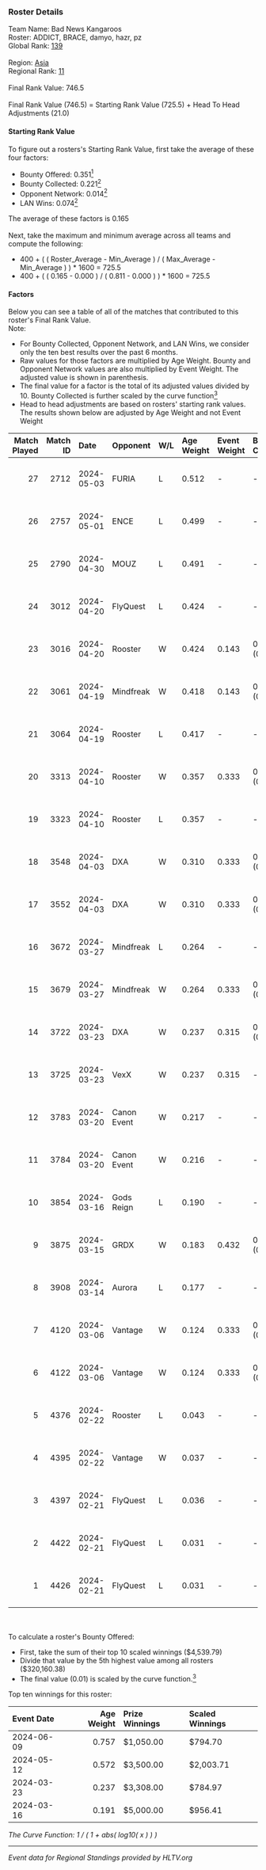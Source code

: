 ### Roster Details<br />
Team Name: Bad News Kangaroos<br />
Roster: ADDICT, BRACE, damyo, hazr, pz<br />
Global Rank: [139](../standings_global.md)<br />
<br />
Region: [Asia]( ../standings_asia.md)<br />
Regional Rank: [11]( ../standings_asia.md)<br />
<br />
Final Rank Value:  746.5<br />
<br />
Final Rank Value (746.5) = Starting Rank Value (725.5) + Head To Head Adjustments (21.0)<br />

#### Starting Rank Value<br />
To figure out a rosters's Starting Rank Value, first take the average of these four factors:<br />
- Bounty Offered: 0.351[<sup>1</sup>](#table2)
- Bounty Collected: 0.221[<sup>2</sup>](#table1)
- Opponent Network: 0.014[<sup>2</sup>](#table1)
- LAN Wins: 0.074[<sup>2</sup>](#table1)

The average of these factors is 0.165<br />
<br />
Next, take the maximum and minimum average across all teams and compute the following:<br />
- 400 + ( ( Roster_Average - Min_Average ) / ( Max_Average - Min_Average ) ) * 1600 = 725.5
- 400 + ( ( 0.165 - 0.000 ) / ( 0.811 - 0.000 ) ) * 1600 = 725.5


#### Factors<br />
Below you can see a table of all of the matches that contributed to this roster's Final Rank Value.<br />
Note:<br />

- For Bounty Collected, Opponent Network, and LAN Wins, we consider only the ten best results over the past 6 months.
- Raw values for those factors are multiplied by Age Weight. Bounty and Opponent Network values are also multiplied by Event Weight. The adjusted value is shown in parenthesis.
- The final value for a factor is the total of its adjusted values divided by 10. Bounty Collected is further scaled by the curve function[<sup>3</sup>](#curveFunction)
- Head to head adjustments are based on rosters' starting rank values. The results shown below are adjusted by Age Weight and not Event Weight
<span id="table1"></span><br />


| Match Played | Match ID | Date       | Opponent    | W/L | Age Weight | Event Weight | Bounty Collected | Opponent Network | LAN Wins  | H2H Adj. | Roster                              |
| -: | -: | :- | :- | :- | :- | :- | :- | :- | :- | -: | :- |
|           27 |     2712 | 2024-05-03 | FURIA       | L   | 0.512      | -            | -                | -                | -         |    -0.12 | ADDICT, BRACE, damyo, hazr, pz      |
|           26 |     2757 | 2024-05-01 | ENCE        | L   | 0.499      | -            | -                | -                | -         |    -0.54 | ADDICT, BRACE, damyo, hazr, pz      |
|           25 |     2790 | 2024-04-30 | MOUZ        | L   | 0.491      | -            | -                | -                | -         |    -0.04 | ADDICT, BRACE, damyo, hazr, pz      |
|           24 |     3012 | 2024-04-20 | FlyQuest    | L   | 0.424      | -            | -                | -                | -         |    -1.64 | ADDICT, BRACE, damyo, hazr, pz      |
|           23 |     3016 | 2024-04-20 | Rooster     | W   | 0.424      | 0.143        | 0.009 (0.001)    | 0.310 (0.019)    | 0 (0.000) |     7.22 | ADDICT, BRACE, damyo, hazr, pz      |
|           22 |     3061 | 2024-04-19 | Mindfreak   | W   | 0.418      | 0.143        | 0.003 (0.000)    | 0.216 (0.013)    | 0 (0.000) |     5.66 | ADDICT, BRACE, damyo, hazr, pz      |
|           21 |     3064 | 2024-04-19 | Rooster     | L   | 0.417      | -            | -                | -                | -         |    -6.01 | ADDICT, BRACE, damyo, hazr, pz      |
|           20 |     3313 | 2024-04-10 | Rooster     | W   | 0.357      | 0.333        | 0.009 (0.001)    | 0.310 (0.037)    | 0 (0.000) |     6.10 | ADDICT, BRACE, damyo, hazr, pz      |
|           19 |     3323 | 2024-04-10 | Rooster     | L   | 0.357      | -            | -                | -                | -         |    -5.25 | ADDICT, BRACE, damyo, hazr, pz      |
|           18 |     3548 | 2024-04-03 | DXA         | W   | 0.310      | 0.333        | 0.002 (0.000)    | 0.240 (0.025)    | 0 (0.000) |     3.93 | ADDICT, BRACE, damyo, hazr, pz      |
|           17 |     3552 | 2024-04-03 | DXA         | W   | 0.310      | 0.333        | 0.002 (0.000)    | 0.240 (0.025)    | 0 (0.000) |     4.03 | ADDICT, BRACE, damyo, hazr, pz      |
|           16 |     3672 | 2024-03-27 | Mindfreak   | L   | 0.264      | -            | -                | -                | -         |    -5.21 | ADDICT, BRACE, damyo, hazr, pz      |
|           15 |     3679 | 2024-03-27 | Mindfreak   | W   | 0.264      | 0.333        | 0.003 (0.000)    | 0.037 (0.003)    | 0 (0.000) |     3.15 | ADDICT, BRACE, damyo, hazr, pz      |
|           14 |     3722 | 2024-03-23 | DXA         | W   | 0.237      | 0.315        | 0.002 (0.000)    | 0.240 (0.018)    | 1 (0.237) |     3.17 | ADDICT, BRACE, damyo, hazr, pz      |
|           13 |     3725 | 2024-03-23 | VexX        | W   | 0.237      | 0.315        | -                | 0.009 (0.001)    | 1 (0.237) |     2.56 | ADDICT, BRACE, damyo, hazr, pz      |
|           12 |     3783 | 2024-03-20 | Canon Event | W   | 0.217      | -            | -                | -                | 0 (0.000) |     1.53 | ADDICT, BRACE, damyo, hazr, pz      |
|           11 |     3784 | 2024-03-20 | Canon Event | W   | 0.216      | -            | -                | -                | -         |     1.55 | ADDICT, BRACE, damyo, hazr, pz      |
|           10 |     3854 | 2024-03-16 | Gods Reign  | L   | 0.190      | -            | -                | -                | -         |    -2.91 | ADDICT, BRACE, hazr, pz, yourwombat |
|            9 |     3875 | 2024-03-15 | GRDX        | W   | 0.183      | 0.432        | 0.001 (0.000)    | -                | 1 (0.183) |     1.42 | ADDICT, BRACE, hazr, pz, yourwombat |
|            8 |     3908 | 2024-03-14 | Aurora      | L   | 0.177      | -            | -                | -                | -         |    -0.04 | ADDICT, BRACE, hazr, pz, yourwombat |
|            7 |     4120 | 2024-03-06 | Vantage     | W   | 0.124      | 0.333        | 0.002 (0.000)    | 0.049 (0.002)    | -         |     1.48 | ADDICT, BRACE, damyo, hazr, pz      |
|            6 |     4122 | 2024-03-06 | Vantage     | W   | 0.124      | 0.333        | 0.002 (0.000)    | 0.049 (0.002)    | -         |     1.49 | ADDICT, BRACE, damyo, hazr, pz      |
|            5 |     4376 | 2024-02-22 | Rooster     | L   | 0.043      | -            | -                | -                | -         |    -0.62 | ADDICT, BRACE, Hatz, hazr, pz       |
|            4 |     4395 | 2024-02-22 | Vantage     | W   | 0.037      | -            | -                | -                | -         |     0.45 | ADDICT, BRACE, Hatz, hazr, pz       |
|            3 |     4397 | 2024-02-21 | FlyQuest    | L   | 0.036      | -            | -                | -                | -         |    -0.14 | ADDICT, BRACE, Hatz, hazr, pz       |
|            2 |     4422 | 2024-02-21 | FlyQuest    | L   | 0.031      | -            | -                | -                | -         |    -0.12 | ADDICT, BRACE, Hatz, hazr, pz       |
|            1 |     4426 | 2024-02-21 | FlyQuest    | L   | 0.031      | -            | -                | -                | -         |    -0.12 | ADDICT, BRACE, Hatz, hazr, pz       |

<br />
<span id="table2"></span><br />
To calculate a roster's Bounty Offered:<br />

- First, take the sum of their top 10 scaled winnings ($4,539.79)
- Divide that value by the 5th highest value among all rosters ($320,160.38)
- The final value (0.01) is scaled by the curve function.[<sup>3</sup>](#curveFunction)

Top ten winnings for this roster:<br />

| Event Date | Age Weight | Prize Winnings | Scaled Winnings |
| :- | -: | :- | :- |
| 2024-06-09 |      0.757 | $1,050.00      | $794.70         |
| 2024-05-12 |      0.572 | $3,500.00      | $2,003.71       |
| 2024-03-23 |      0.237 | $3,308.00      | $784.97         |
| 2024-03-16 |      0.191 | $5,000.00      | $956.41         |


<span id="curveFunction"></span>_The Curve Function: 1 / ( 1 + abs( log10( x ) ) )_<br />

---
_Event data for Regional Standings provided by HLTV.org_<br />
